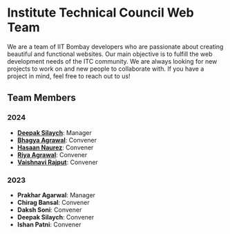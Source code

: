 # Institute Technical Council Web Team

We are a team of IIT Bombay developers who are passionate about creating beautiful and functional websites. Our main objective is to fulfill the web development needs of the ITC community. We are always looking for new projects to work on and new people to collaborate with. If you have a project in mind, feel free to reach out to us!

## Team Members

### 2024

- **[Deepak Silaych](https://github.com/deepaksilaych)**: Manager
- **[Bhagya Agrawal](https://www.linkedin.com/in/bhagya-agrawal-368584274/)**: Convener
- **[Hasaan Naurez]([https://www.linkedin.com/in/bhagya-agrawal-368584274/](https://github.com/Hasaannaurez))**: Convener
- **[Riya Agrawal](https://github.com/seduloushaze)**: Convener
- **[Vaishnavi Rajput](https://github.com/seduloushaze)**: Convener

### 2023

- **Prakhar Agarwal**: Manager
- **Chirag Bansal**: Convener
- **Daksh Soni**: Convener
- **Deepak Silaych**: Convener
- **Ishan Patni**: Convener
